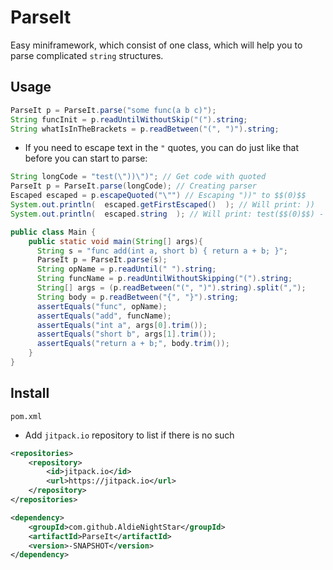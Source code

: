 # ParseIt
Easy miniframework, which consist of one class, which will help you to parse complicated `string` structures.

## Usage
```java
ParseIt p = ParseIt.parse("some func(a b c)");
String funcInit = p.readUntilWithoutSkip("(").string;
String whatIsInTheBrackets = p.readBetween("(", ")").string;
```
* If you need to escape text in the `"` quotes, you can do just like that before you can start to parse:
```java
String longCode = "test(\"))\")"; // Get code with quoted
ParseIt p = ParseIt.parse(longCode); // Creating parser
Escaped escaped = p.escapeQuoted("\"") // Escaping "))" to $$(0)$$
System.out.println(  escaped.getFirstEscaped()  ); // Will print: ))
System.out.println(  escaped.string  ); // Will print: test($$(0)$$) - so you can simply continue to parse your code ;)
```

```java
public class Main {
    public static void main(String[] args){
      String s = "func add(int a, short b) { return a + b; }";
      ParseIt p = ParseIt.parse(s);
      String opName = p.readUntil(" ").string;
      String funcName = p.readUntilWithoutSkipping("(").string;
      String[] args = (p.readBetween("(", ")").string).split(",");
      String body = p.readBetween("{", "}").string;
      assertEquals("func", opName);
      assertEquals("add", funcName);
      assertEquals("int a", args[0].trim());
      assertEquals("short b", args[1].trim());
      assertEquals("return a + b;", body.trim());
    }
}
```

## Install
`pom.xml`
* Add `jitpack.io` repository to list if there is no such
```xml
<repositories>
    <repository>
        <id>jitpack.io</id>
        <url>https://jitpack.io</url>
    </repository>
</repositories>
```

```xml
<dependency>
    <groupId>com.github.AldieNightStar</groupId>
    <artifactId>ParseIt</artifactId>
    <version>-SNAPSHOT</version>
</dependency>
```